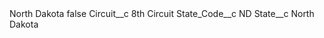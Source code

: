 <?xml version="1.0" encoding="UTF-8"?>
<CustomMetadata xmlns="http://soap.sforce.com/2006/04/metadata" xmlns:xsi="http://www.w3.org/2001/XMLSchema-instance" xmlns:xsd="http://www.w3.org/2001/XMLSchema">
    <label>North Dakota</label>
    <protected>false</protected>
    <values>
        <field>Circuit__c</field>
        <value xsi:type="xsd:string">8th Circuit</value>
    </values>
    <values>
        <field>State_Code__c</field>
        <value xsi:type="xsd:string">ND</value>
    </values>
    <values>
        <field>State__c</field>
        <value xsi:type="xsd:string">North Dakota</value>
    </values>
</CustomMetadata>
